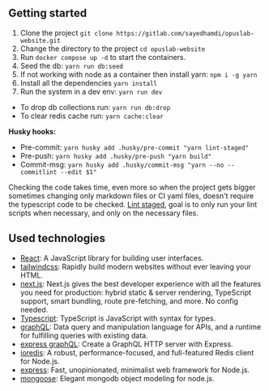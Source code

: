 ## Getting started

1. Clone the project `git clone https://gitlab.com/sayedhamdi/opuslab-website.git`
2. Change the directory to the project `cd opuslab-website`
3. Run `docker compose up -d` to start the containers.
4. Seed the db: `yarn run db:seed`
5. If not working with node as a container then install yarn: `npm i -g yarn`
6. Install all the dependencies `yarn install`
7. Run the system in a dev env: `yarn run dev`

- To drop db collections run: `yarn run db:drop`
- To clear redis cache run: `yarn cache:clear`

**Husky hooks:**

- Pre-commit: `yarn husky add .husky/pre-commit "yarn lint-staged"`
- Pre-push: `yarn husky add .husky/pre-push "yarn build"`
- Commit-msg: `yarn husky add .husky/commit-msg "yarn --no -- commitlint --edit $1"`

Checking the code takes time, even more so when the project gets bigger sometimes changing only markdown files or CI yaml files, doesn't require the typescript code to be checked. [Lint staged](https://github.com/okonet/lint-staged), goal is to only run your lint scripts when necessary, and only on the necessary files.

## Used technologies

- [React](https://reactjs.org/): A JavaScript library for building user interfaces.
- [tailwindcss](https://tailwindcss.com/): Rapidly build modern websites without ever leaving your HTML.
- [next.js](https://nextjs.org/): Next.js gives the best developer experience with all the features you need for production: hybrid static & server rendering, TypeScript support, smart bundling, route pre-fetching, and more. No config needed.
- [Typescript](https://www.typescriptlang.org/): TypeScript is JavaScript with syntax for types.
- [graphQL](https://graphql.org/): Data query and manipulation language for APIs, and a runtime for fulfilling queries with existing data.
- [express graphQL](https://github.com/graphql/express-graphql): Create a GraphQL HTTP server with Express.
- [ioredis](https://github.com/luin/ioredis): A robust, performance-focused, and full-featured Redis client for Node.js.
- [express](https://expressjs.com/): Fast, unopinionated, minimalist web framework for Node.js.
- [mongoose](https://mongoosejs.com/): Elegant mongodb object modeling for node.js.
